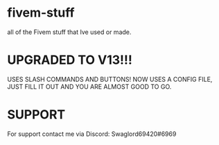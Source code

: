 # fivem-stuff
 all of the Fivem stuff that Ive used or made.

# UPGRADED TO V13!!!
USES SLASH COMMANDS AND BUTTONS!
NOW USES A CONFIG FILE, JUST FILL IT OUT AND YOU ARE ALMOST GOOD TO GO.
# SUPPORT
For support contact me via Discord: Swaglord69420#6969
